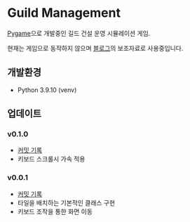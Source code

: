 # Guild Management

[Pygame](https://www.pygame.org/)으로 개발중인 길드 건설 운영 시뮬레이션 게임.

현재는 게임으로 동작하지 않으며 [블로그](https://soma0sd.tistory.com/category/%ED%94%84%EB%A1%9C%EA%B7%B8%EB%9E%98%EB%B0%8D/%ED%8C%8C%EC%9D%B4%EA%B2%8C%EC%9E%84)의 보조자료로 사용중입니다.

## 개발환경

- Python 3.9.10 (venv)

## 업데이트

### v0.1.0

- [커밋 기록](https://github.com/soma0sd/Guild-Management/commits/0.1.0)
- 키보드 스크롤시 가속 적용

### v0.0.1

- [커밋 기록](https://github.com/soma0sd/Guild-Management/commits/0.0.1)
- 타일을 배치하는 기본적인 클래스 구현
- 키보드 조작을 통한 화면 이동